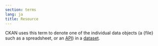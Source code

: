 ```yaml
---
section: terms
lang: ja
title: Resource
---
```



CKAN uses this term to denote one of the individual data objects (a {file} such as a spreadsheet, or an [API](/glossary/en/terms/api/)) in a [dataset](/glossary/en/terms/dataset/).